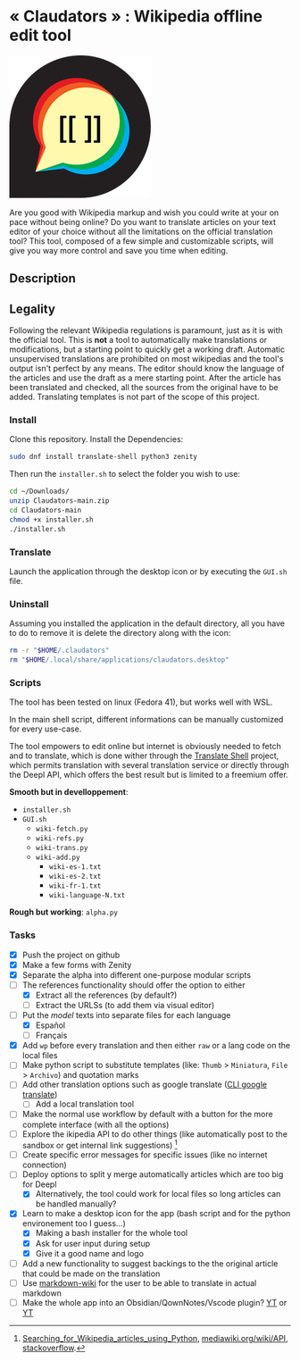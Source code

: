 # « Claudators » : Wikipedia offline edit tool

![|80](https://raw.githubusercontent.com/Xandru4/Claudators/refs/heads/main/claudators.png)

Are you good with Wikipedia markup and wish you could write at your on pace without being online?
Do you want to translate articles on your text editor of your choice without all the limitations on the official translation tool?
This tool, composed of a few simple and customizable scripts, will give you way more control and save you time when editing.

## Description

## Legality

Following the relevant Wikipedia regulations is paramount, just as it is with the official tool. This is **not** a tool to automatically make translations or modifications, but a starting point to quickly get a working draft. Automatic unsupervised translations are prohibited on most wikipedias and the tool's output isn't perfect by any means. The editor should know the language of the articles and use the draft as a mere starting point. After the article has been translated and checked, all the sources from the original have to be added. Translating templates is not part of the scope of this project.

### Install

Clone this repository. Install the Dependencies:

```bash
sudo dnf install translate-shell python3 zenity
```

Then run the `installer.sh` to select the folder you wish to use:

```bash
cd ~/Downloads/
unzip Claudators-main.zip
cd Claudators-main
chmod +x installer.sh
./installer.sh
```

### Translate

Launch the application through the desktop icon or by executing the `GUI.sh` file.

### Uninstall

Assuming you installed the application in the default directory, all you have to do to remove it is delete the directory along with the icon:

```bash
rm -r "$HOME/.claudators"
rm "$HOME/.local/share/applications/claudators.desktop"
```

### Scripts

The tool has been tested on linux (Fedora 41), but works well with WSL.

In the main shell script, different informations can be manually customized for every use-case.

The tool empowers to edit online but internet is obviously needed to fetch and to translate, which is done wither through the [Translate Shell](https://www.soimort.org/translate-shell/) project, which permits translation with several translation service or directly through the Deepl API, which offers the best result but is limited to a freemium offer.

**Smooth but in develloppement**:

- `installer.sh`
- `GUI.sh`
	- `wiki-fetch.py`
	- `wiki-refs.py`
	- `wiki-trans.py`
	- `wiki-add.py`
		- `wiki-es-1.txt`
 		- `wiki-es-2.txt`
		- `wiki-fr-1.txt`
 		- `wiki-language-N.txt`

**Rough but working**: `alpha.py`

### Tasks

- [X] Push the project on github
- [x] Make a few forms with Zenity
- [x] Separate the alpha into different one-purpose modular scripts
- [ ] The references functionality should offer the option to either
	- [x] Extract all the references (by default?)
	- [ ] Extract the URLSs (to add them via visual editor)
- [ ] Put the _model_ texts into separate files for each language
	- [x] Español
	- [ ] Français
- [x] Add `wp` before every translation and then either `raw` or a lang code on the local files
- [ ] Make python script to substitute templates (like: `Thumb` > `Miniatura`, `File` > `Archivo`) and quotation marks
- [ ] Add other translation options  such as google translate ([CLI google translate](https://ostechnix.com/use-google-translate-commandline-linux/))
	- [ ] Add a local translation tool	
- [ ] Make the normal use workflow by default with a button for the more complete interface (with all the options)
- [ ] Explore the ikipedia API to do other things (like automatically post to the sandbox or get internal link suggestions) [^2]
- [ ] Create specific error messages for specific issues (like no internet connection)
- [ ] Deploy options to split y merge automatically articles which are too big for Deepl
	- [x] Alternatively, the tool could work for local files so long articles can be handled manually?
- [x] Learn to make a desktop icon for the app (bash script and for the python environement too I guess...)
	- [x] Making a bash installer for the whole tool
	- [x] Ask for user input during setup
	- [x] Give it a good name and logo
- [ ] Add a new functionality to suggest backings to the the original article that could be made on the translation
- [ ] Use [markdown-wiki](https://github.com/Gozala/markdown-wiki) for the user to be able to translate in actual markdown
- [ ] Make the whole app into an Obsidian/QownNotes/Vscode plugin? [YT](https://www.youtube.com/watch?v=kQCc7HYOfpY) or [YT](https://www.youtube.com/watch?v=AgXa03ZxJ88)

[^1]:Obsidian or the gnome text editor is what I use, but you may simply use notepad or vim for a minimalist approach.
[^2]:[Searching_for_Wikipedia_articles_using_Python](https://api.wikimedia.org/wiki/Searching_for_Wikipedia_articles_using_Python), [mediawiki.org/wiki/API](https://www.mediawiki.org/wiki/API:Main_page), [stackoverflow](https://stackoverflow.com/questions/627594/is-there-a-wikipedia-api/627606#627606).
